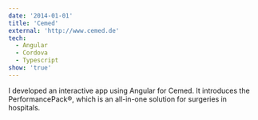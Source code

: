 ```yaml
---
date: '2014-01-01'
title: 'Cemed'
external: 'http://www.cemed.de'
tech:
  - Angular
  - Cordova
  - Typescript
show: 'true'
---
```


I developed an interactive app using Angular for Cemed. It introduces the PerformancePack®, which is an all-in-one solution for surgeries in hospitals.
